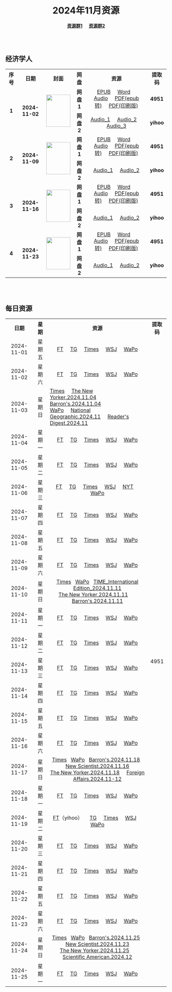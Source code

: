 <div align="center">

# 2024年11月资源

[**资源群1**](https://qm.qq.com/q/p2QRKKD9oA) &nbsp;&nbsp;&nbsp;&nbsp;[**资源群2**](https://qm.qq.com/q/XNwz6qD0IO)

</div>

<br>
<br>

## 经济学人

<table align="center">
  <tr>
    <th>序号</th>
    <th>日期</th>
    <th>封面</th>
    <th>网盘</th>
    <th>资源</th>
    <th>提取码</th>
  </tr>
  <tr>
    <td rowspan="2" align="center"><b>1</b></td>
    <td rowspan="2" align="center"><b>2024-11-02</b></td>
    <td rowspan="2">
      <img src="https://www.economist.com/cdn-cgi/image/width=1420,quality=80,format=auto/content-assets/images/20241102_DE_EU.jpg" width="75" height="100">
    </td>
    <td align="center"><b>网盘1</b></td>
    <td align="center">
      <a href="https://url12.ctfile.com/f/47748612-1419725582-5317df">EPUB</a>&nbsp;&nbsp;&nbsp;&nbsp;
      <a href="https://url12.ctfile.com/f/47748612-1419724031-8b3f76">Word</a>&nbsp;&nbsp;&nbsp;&nbsp;
      <a href="https://url12.ctfile.com/f/47748612-1419723959-86c0c0">Audio</a>&nbsp;&nbsp;&nbsp;&nbsp;
      <a href="https://url12.ctfile.com/f/47748612-1419724160-6b64b0">PDF(epub转)</a>&nbsp;&nbsp;&nbsp;&nbsp;
      <a href="https://url12.ctfile.com/f/47748612-1419995771-ef4814">PDF(印刷版)</a>
    </td>
    <td align="center"><b>4951</b></td>
  </tr>
  <tr>
    <td align="center"><b>网盘2</b></td>
    <td align="center">
      <a href="https://yihoo.lanzouo.com/iOXjt2dwy19c">Audio_1</a>&nbsp;&nbsp;&nbsp;&nbsp;
      <a href="https://yihoo.lanzouo.com/iZmfK2dwx5zg">Audio_2</a>&nbsp;&nbsp;&nbsp;&nbsp;
      <a href="https://yihoo.lanzouo.com/i2emD2dwwmsf">Audio_3</a>
    </td>
    <td align="center"><b>yihoo</b></td>
  </tr>
  <tr>
    <td rowspan="2" align="center"><b>2</b></td>
    <td rowspan="2" align="center"><b>2024-11-09</b></td>
    <td rowspan="2">
      <img src="https://www.economist.com/cdn-cgi/image/width=1420,quality=80,format=auto/content-assets/images/20241109_DE_EU.jpg" width="75" height="100">
    </td>
    <td align="center"><b>网盘1</b></td>
    <td align="center">
      <a href="https://url12.ctfile.com/f/47748612-1423013902-e67890">EPUB</a>&nbsp;&nbsp;&nbsp;&nbsp;
      <a href="https://url12.ctfile.com/f/47748612-1423015222-713501">Word</a>&nbsp;&nbsp;&nbsp;&nbsp;
      <a href="https://url12.ctfile.com/f/47748612-1423015153-39190a">Audio</a>&nbsp;&nbsp;&nbsp;&nbsp;
      <a href="https://url12.ctfile.com/f/47748612-1423015198-3ea9a7">PDF(epub转)</a>&nbsp;&nbsp;&nbsp;&nbsp;
      <a href="https://url12.ctfile.com/f/47748612-1423544695-f23206">PDF(印刷版)</a>
    </td>
    <td align="center"><b>4951</b></td>
  </tr>
  <tr>
    <td align="center"><b>网盘2</b></td>
    <td align="center">
      <a href="https://yihoo.lanzouo.com/iHRPt2ejio9c">Audio_1</a>&nbsp;&nbsp;&nbsp;&nbsp;
      <a href="https://yihoo.lanzouo.com/isy0v2ejii6d">Audio_2</a>
    </td>
    <td align="center"><b>yihoo</b></td>
  </tr>
  <tr>
    <td rowspan="2" align="center"><b>3</b></td>
    <td rowspan="2" align="center"><b>2024-11-16</b></td>
    <td rowspan="2">
      <img src="https://www.economist.com/cdn-cgi/image/width=1420,quality=80,format=auto/content-assets/images/20241116_DE_EU.jpg" width="75" height="100">
    </td>
    <td align="center"><b>网盘1</b></td>
    <td align="center">
      <a href="https://url12.ctfile.com/f/47748612-1426357945-0b7477">EPUB</a>&nbsp;&nbsp;&nbsp;&nbsp;
      <a href="https://url12.ctfile.com/f/47748612-1426357846-71dbe7">Word</a>&nbsp;&nbsp;&nbsp;&nbsp;
      <a href="https://url12.ctfile.com/f/47748612-1426351711-02268d">Audio</a>&nbsp;&nbsp;&nbsp;&nbsp;
      <a href="https://url12.ctfile.com/f/47748612-1426358029-4bd48c">PDF(epub转)</a>&nbsp;&nbsp;&nbsp;&nbsp;
      <a href="https://url12.ctfile.com/f/47748612-1426507231-f387d5">PDF(印刷版)</a>
    </td>
    <td align="center"><b>4951</b></td>
  </tr>
  <tr>
    <td align="center"><b>网盘2</b></td>
    <td align="center">
      <a href="https://yihoo.lanzouo.com/i8ehz2f4ra8h">Audio_1</a>&nbsp;&nbsp;&nbsp;&nbsp;
      <a href="https://yihoo.lanzouo.com/i2M7H2f4q2xi">Audio_2</a>
    </td>
    <td align="center"><b>yihoo</b></td>
  </tr>
  <tr>
    <td rowspan="2" align="center"><b>4</b></td>
    <td rowspan="2" align="center"><b>2024-11-23</b></td>
    <td rowspan="2">
      <img src="https://www.economist.com/cdn-cgi/image/width=1420,quality=80,format=auto/content-assets/images/20241123_DE_EU.jpg" width="75" height="100">
    </td>
    <td align="center"><b>网盘1</b></td>
    <td align="center">
      <a href="https://url12.ctfile.com/f/47748612-1428653789-08d8c2">EPUB</a>&nbsp;&nbsp;&nbsp;&nbsp;
      <a href="https://url12.ctfile.com/f/47748612-1428654719-809e54">Word</a>&nbsp;&nbsp;&nbsp;&nbsp;
      <a href="https://url12.ctfile.com/f/47748612-1428653714-7fe7fb">Audio</a>&nbsp;&nbsp;&nbsp;&nbsp;
      <a href="https://url12.ctfile.com/f/47748612-1428653906-7d2e52">PDF(epub转)</a>&nbsp;&nbsp;&nbsp;&nbsp;
      <a href="https://url12.ctfile.com/f/47748612-1428763802-ac035b">PDF(印刷版)</a>
    </td>
    <td align="center"><b>4951</b></td>
  </tr>
  <tr>
    <td align="center"><b>网盘2</b></td>
    <td align="center">
      <a href="https://yihoo.lanzouo.com/ixjAo2fuqnxa">Audio_1</a>&nbsp;&nbsp;&nbsp;&nbsp;
      <a href="https://yihoo.lanzouo.com/ilZVW2fuq8tg">Audio_2</a>
    </td>
    <td align="center"><b>yihoo</b></td>
  </tr>
</table>

<br>
<br>

## 每日资源

<table align="center">
  <tr>
    <th>日期</th>
    <th>星期</th>
    <th>资源</th>
    <th>提取码</th>
  </tr>
  <tr>
    <td align="center">2024-11-01</td>
    <td align="center">星期五</td>
    <td align="center">
      <a href="https://url12.ctfile.com/f/47748612-1419802667-249ed0">FT</a>&nbsp;&nbsp;&nbsp;&nbsp;
      <a href="https://url12.ctfile.com/f/47748612-1419811412-9891b9">TG</a>&nbsp;&nbsp;&nbsp;&nbsp;
      <a href="https://url12.ctfile.com/f/47748612-1419802757-588c9d">Times</a>&nbsp;&nbsp;&nbsp;&nbsp;
      <a href="https://url12.ctfile.com/f/47748612-1419802871-09308b">WSJ</a>&nbsp;&nbsp;&nbsp;&nbsp;
      <a href="https://url12.ctfile.com/f/47748612-1419802808-ce5b1f">WaPo</a>
    </td>
    <td rowspan="30" align="center">4951</td>
  </tr>
  <tr>
    <td align="center">2024-11-02</td>
    <td align="center">星期六</td>
    <td align="center">
      <a href="https://url12.ctfile.com/f/47748612-1420036643-849ddb">FT</a>&nbsp;&nbsp;&nbsp;&nbsp;
      <a href="https://url12.ctfile.com/f/47748612-1420004513-2df7b8">TG</a>&nbsp;&nbsp;&nbsp;&nbsp;
      <a href="https://url12.ctfile.com/f/47748612-1420004813-eec295">Times</a>&nbsp;&nbsp;&nbsp;&nbsp;
      <a href="https://url12.ctfile.com/f/47748612-1420036685-5585a8">WSJ</a>&nbsp;&nbsp;&nbsp;&nbsp;
      <a href="https://url12.ctfile.com/f/47748612-1420036655-aef0fa">WaPo</a>
    </td>
  </tr>
  <tr>
    <td align="center">2024-11-03</td>
    <td align="center">星期日</td>
    <td align="left">
      <a href="https://url12.ctfile.com/f/47748612-1420644869-35b735">Times</a>&nbsp;&nbsp;&nbsp;&nbsp;
      <a href="https://url12.ctfile.com/f/47748612-1420307474-d246cf">The New Yorker.2024.11.04</a>&nbsp;&nbsp;&nbsp;&nbsp;&nbsp;&nbsp;&nbsp;
      <a href="https://url12.ctfile.com/f/47748612-1420307225-ef57dc">Barron's.2024.11.04</a>&nbsp;&nbsp;&nbsp;&nbsp;<br>
      <a href="https://url12.ctfile.com/f/47748612-1420696988-2bb198">WaPo</a>&nbsp;&nbsp;&nbsp;&nbsp;
      <a href="https://url12.ctfile.com/f/47748612-1420307375-ac85b4">National Geographic.2024.11</a>&nbsp;&nbsp;&nbsp;&nbsp;
      <a href="https://url12.ctfile.com/f/47748612-1420307435-bcca7b">Reader's Digest.2024.11</a>
    </td>
  </tr>
  <tr>
    <td align="center">2024-11-04</td>
    <td align="center">星期一</td>
    <td align="center">
      <a href="https://url12.ctfile.com/f/47748612-1420947946-cc815a">FT</a>&nbsp;&nbsp;&nbsp;&nbsp;
      <a href="https://url12.ctfile.com/f/47748612-1420922500-714e58">TG</a>&nbsp;&nbsp;&nbsp;&nbsp;
      <a href="https://url12.ctfile.com/f/47748612-1420922746-15c9c3">Times</a>&nbsp;&nbsp;&nbsp;&nbsp;
      <a href="https://url12.ctfile.com/f/47748612-1420948330-f17e76">WSJ</a>&nbsp;&nbsp;&nbsp;&nbsp;
      <a href="https://url12.ctfile.com/f/47748612-1420948195-596c29">WaPo</a>
    </td>
  </tr>
  <tr>
    <td align="center">2024-11-05</td>
    <td align="center">星期二</td>
    <td align="center">
      <a href="https://url12.ctfile.com/f/47748612-1421347217-abffdf">FT</a>&nbsp;&nbsp;&nbsp;&nbsp;
      <a href="https://url12.ctfile.com/f/47748612-1421347346-9d4faf">TG</a>&nbsp;&nbsp;&nbsp;&nbsp;
      <a href="https://url12.ctfile.com/f/47748612-1421347523-05f606">Times</a>&nbsp;&nbsp;&nbsp;&nbsp;
      <a href="https://url12.ctfile.com/f/47748612-1421347553-76ff47">WSJ</a>&nbsp;&nbsp;&nbsp;&nbsp;
      <a href="https://url12.ctfile.com/f/47748612-1421430542-da58ea">WaPo</a>
    </td>
  </tr>
  <tr>
    <td align="center">2024-11-06</td>
    <td align="center">星期三</td>
    <td align="center">
      <a href="https://url12.ctfile.com/f/47748612-1422156562-08e6e1">FT</a>&nbsp;&nbsp;&nbsp;&nbsp;
      <a href="https://url12.ctfile.com/f/47748612-1422144781-ec00b3">TG</a>&nbsp;&nbsp;&nbsp;&nbsp;
      <a href="https://url12.ctfile.com/f/47748612-1422145000-d67206">Times</a>&nbsp;&nbsp;&nbsp;&nbsp;
      <a href="https://url12.ctfile.com/f/47748612-1422145282-ac02b2">WSJ</a>&nbsp;&nbsp;&nbsp;&nbsp;
      <a href="https://url12.ctfile.com/f/47748612-1422146224-5c54dc">NYT</a>&nbsp;&nbsp;&nbsp;&nbsp;
      <a href="https://url12.ctfile.com/f/47748612-1422156574-83bab5">WaPo</a>
    </td>
  </tr>
  <tr>
    <td align="center">2024-11-07</td>
    <td align="center">星期四</td>
    <td align="center">
      <a href="https://url12.ctfile.com/f/47748612-1422301354-f172d6">FT</a>&nbsp;&nbsp;&nbsp;&nbsp;
      <a href="https://url12.ctfile.com/f/47748612-1422310270-aab15b">TG</a>&nbsp;&nbsp;&nbsp;&nbsp;
      <a href="https://url12.ctfile.com/f/47748612-1422310312-1c6920">Times</a>&nbsp;&nbsp;&nbsp;&nbsp;
      <a href="https://url12.ctfile.com/f/47748612-1422310345-9ff612">WSJ</a>&nbsp;&nbsp;&nbsp;&nbsp;
      <a href="https://url12.ctfile.com/f/47748612-1422322873-afc28b">WaPo</a>
    </td>
  </tr>
  <tr>
    <td align="center">2024-11-08</td>
    <td align="center">星期五</td>
    <td align="center">
      <a href="https://url12.ctfile.com/f/47748612-1423442431-4aaa7f">FT</a>&nbsp;&nbsp;&nbsp;&nbsp;
      <a href="https://url12.ctfile.com/f/47748612-1423442707-1ef032">TG</a>&nbsp;&nbsp;&nbsp;&nbsp;
      <a href="https://url12.ctfile.com/f/47748612-1423443772-ce1b10">Times</a>&nbsp;&nbsp;&nbsp;&nbsp;
      <a href="https://url12.ctfile.com/f/47748612-1423443316-ed9647">WSJ</a>&nbsp;&nbsp;&nbsp;&nbsp;
      <a href="https://url12.ctfile.com/f/47748612-1423443136-a279f9">WaPo</a>
    </td>
  </tr>
  <tr>
    <td align="center">2024-11-09</td>
    <td align="center">星期六</td>
    <td align="center">
      <a href="https://url12.ctfile.com/f/47748612-1423641826-9b11ef">FT</a>&nbsp;&nbsp;&nbsp;&nbsp;
      <a href="https://url12.ctfile.com/f/47748612-1423642213-a3c987">TG</a>&nbsp;&nbsp;&nbsp;&nbsp;
      <a href="https://url12.ctfile.com/f/47748612-1423642402-d0b578">Times</a>&nbsp;&nbsp;&nbsp;&nbsp;
      <a href="https://url12.ctfile.com/f/47748612-1423648057-98c76b">WSJ</a>&nbsp;&nbsp;&nbsp;&nbsp;
      <a href="https://url12.ctfile.com/f/47748612-1423656670-50d60f">WaPo</a>
    </td>
  </tr>
  <tr>
    <td align="center">2024-11-10</td>
    <td align="center">星期日</td>
    <td align="center">
      <a href="https://url12.ctfile.com/f/47748612-1423768927-cea13e">Times</a>&nbsp;&nbsp;
      <a href="https://url12.ctfile.com/f/47748612-1423788991-597797">WaPo</a>&nbsp;&nbsp;
      <a href="https://url12.ctfile.com/f/47748612-1423785886-32ffd9">TIME_International Edition_2024.11.11</a><br>
      <a href="https://url12.ctfile.com/f/47748612-1423785847-f77e8a">The New Yorker.2024.11.11</a>&nbsp;&nbsp;&nbsp;&nbsp;&nbsp;&nbsp;
      <a href="https://url12.ctfile.com/f/47748612-1423785838-cc5560">Barron's.2024.11.11</a>
    </td>
  </tr>
  <tr>
    <td align="center">2024-11-11</td>
    <td align="center">星期一</td>
    <td align="center">
      <a href="https://url12.ctfile.com/f/47748612-1424354041-c22db2">FT</a>&nbsp;&nbsp;&nbsp;&nbsp;
      <a href="https://url12.ctfile.com/f/47748612-1424354071-06f20d">TG</a>&nbsp;&nbsp;&nbsp;&nbsp;
      <a href="https://url12.ctfile.com/f/47748612-1424354107-64fa59">Times</a>&nbsp;&nbsp;&nbsp;&nbsp;
      <a href="https://url12.ctfile.com/f/47748612-1424354149-918e32">WSJ</a>&nbsp;&nbsp;&nbsp;&nbsp;
      <a href="https://url12.ctfile.com/f/47748612-1424354113-a3a371">WaPo</a>
    </td>
  </tr>
  <tr>
    <td align="center">2024-11-12</td>
    <td align="center">星期二</td>
    <td align="center">
      <a href="https://url12.ctfile.com/f/47748612-1424709178-ef8951">FT</a>&nbsp;&nbsp;&nbsp;&nbsp;
      <a href="https://url12.ctfile.com/f/47748612-1424709316-0bffcd">TG</a>&nbsp;&nbsp;&nbsp;&nbsp;
      <a href="https://url12.ctfile.com/f/47748612-1424709637-0f4db8">Times</a>&nbsp;&nbsp;&nbsp;&nbsp;
      <a href="https://url12.ctfile.com/f/47748612-1424709697-053aac">WSJ</a>&nbsp;&nbsp;&nbsp;&nbsp;
      <a href="https://url12.ctfile.com/f/47748612-1424719354-978b72">WaPo</a>
    </td>
  </tr>
  <tr>
    <td align="center">2024-11-13</td>
    <td align="center">星期三</td>
    <td align="center">
      <a href="https://url12.ctfile.com/f/47748612-1424977546-696490">FT</a>&nbsp;&nbsp;&nbsp;&nbsp;
      <a href="https://url12.ctfile.com/f/47748612-1424978671-fa3192">TG</a>&nbsp;&nbsp;&nbsp;&nbsp;
      <a href="https://url12.ctfile.com/f/47748612-1424979259-ecee4a">Times</a>&nbsp;&nbsp;&nbsp;&nbsp;
      <a href="https://url12.ctfile.com/f/47748612-1424979496-62850d">WSJ</a>&nbsp;&nbsp;&nbsp;&nbsp;
      <a href="https://url12.ctfile.com/f/47748612-1425015223-9ff587">WaPo</a>
    </td>
  </tr>
  <tr>
    <td align="center">2024-11-14</td>
    <td align="center">星期四</td>
    <td align="center">
      <a href="https://url12.ctfile.com/f/47748612-1425255589-41a7c3">FT</a>&nbsp;&nbsp;&nbsp;&nbsp;
      <a href="https://url12.ctfile.com/f/47748612-1425255778-0ff38e">TG</a>&nbsp;&nbsp;&nbsp;&nbsp;
      <a href="https://url12.ctfile.com/f/47748612-1425256327-9ff456">Times</a>&nbsp;&nbsp;&nbsp;&nbsp;
      <a href="https://url12.ctfile.com/f/47748612-1425256495-132ab7">WSJ</a>&nbsp;&nbsp;&nbsp;&nbsp;
      <a href="https://url12.ctfile.com/f/47748612-1425271213-aa034b">WaPo</a>
    </td>
  </tr>
  <tr>
    <td align="center">2024-11-15</td>
    <td align="center">星期五</td>
    <td align="center">
      <a href="https://url12.ctfile.com/f/47748612-1426416808-84ee4c">FT</a>&nbsp;&nbsp;&nbsp;&nbsp;
      <a href="https://url12.ctfile.com/f/47748612-1426417039-158788">TG</a>&nbsp;&nbsp;&nbsp;&nbsp;
      <a href="https://url12.ctfile.com/f/47748612-1426417171-38c4d7">Times</a>&nbsp;&nbsp;&nbsp;&nbsp;
      <a href="https://url12.ctfile.com/f/47748612-1426417225-0cf8a3">WSJ</a>&nbsp;&nbsp;&nbsp;&nbsp;
      <a href="https://url12.ctfile.com/f/47748612-1426433572-f28973">WaPo</a>
    </td>
  </tr>
  <tr>
    <td align="center">2024-11-16</td>
    <td align="center">星期六</td>
    <td align="center">
      <a href="https://url12.ctfile.com/f/47748612-1426726768-c63f20">FT</a>&nbsp;&nbsp;&nbsp;&nbsp;
      <a href="https://url12.ctfile.com/f/47748612-1426704376-e7b068">TG</a>&nbsp;&nbsp;&nbsp;&nbsp;
      <a href="https://url12.ctfile.com/f/47748612-1426704709-2982c9">Times</a>&nbsp;&nbsp;&nbsp;&nbsp;
      <a href="https://url12.ctfile.com/f/47748612-1426705099-e9f147">WSJ</a>&nbsp;&nbsp;&nbsp;&nbsp;
      <a href="https://url12.ctfile.com/f/47748612-1427376160-4c881d">WaPo</a>
    </td>
  </tr>
  <tr>
    <td align="center">2024-11-17</td>
    <td align="center">星期日</td>
    <td align="center">
      <a href="https://url12.ctfile.com/f/47748612-1427376094-536566">Times</a>&nbsp;&nbsp;
      <a href="https://url12.ctfile.com/f/47748612-1427386099-708e2e">WaPo</a>&nbsp;&nbsp;
      <a href="https://url12.ctfile.com/f/47748612-1427376277-2bb59d">Barron's.2024.11.18</a>&nbsp;&nbsp;
      <a href="https://url12.ctfile.com/f/47748612-1427376691-a2b4d9">New Scientist.2024.11.16</a><br>
      <a href="https://url12.ctfile.com/f/47748612-1427376715-a0c0ab">The New Yorker.2024.11.18</a>&nbsp;&nbsp;&nbsp;&nbsp;
      <a href="https://url12.ctfile.com/f/47748612-1427376598-f98975">Foreign Affairs.2024.11-12</a>
    </td>
  </tr>
  <tr>
    <td align="center">2024-11-18</td>
    <td align="center">星期一</td>
    <td align="center">
      <a href="https://url12.ctfile.com/f/47748612-1427750591-4f797f">FT</a>&nbsp;&nbsp;&nbsp;&nbsp;
      <a href="https://url12.ctfile.com/f/47748612-1427750672-6550d5">TG</a>&nbsp;&nbsp;&nbsp;&nbsp;
      <a href="https://url12.ctfile.com/f/47748612-1427751029-068378">Times</a>&nbsp;&nbsp;&nbsp;&nbsp;
      <a href="https://url12.ctfile.com/f/47748612-1427751122-4ce3ce">WSJ</a>&nbsp;&nbsp;&nbsp;&nbsp;
      <a href="https://url12.ctfile.com/f/47748612-1427751080-d6dfb7">WaPo</a>
    </td>
  </tr>
  <tr>
    <td align="center">2024-11-19</td>
    <td align="center">星期二</td>
    <td align="center">
      <a href="https://url12.ctfile.com/f/47748612-1428032045-c91f1e">FT</a>（yihoo）&nbsp;&nbsp;&nbsp;&nbsp;
      <a href="https://url12.ctfile.com/f/47748612-1428012359-6891cd">TG</a>&nbsp;&nbsp;&nbsp;&nbsp;
      <a href="https://url12.ctfile.com/f/47748612-1428012527-b28a05">Times</a>&nbsp;&nbsp;&nbsp;&nbsp;
      <a href="https://url12.ctfile.com/f/47748612-1428012551-d7b451">WSJ</a>&nbsp;&nbsp;&nbsp;&nbsp;
      <a href="https://url12.ctfile.com/f/47748612-1428023777-eed091">WaPo</a>
    </td>
  </tr>
  <tr>
    <td align="center">2024-11-20</td>
    <td align="center">星期三</td>
    <td align="center">
      <a href="https://url12.ctfile.com/f/47748612-1428254273-3feb34">FT</a>&nbsp;&nbsp;&nbsp;&nbsp;
      <a href="https://url12.ctfile.com/f/47748612-1428254519-9b1962">TG</a>&nbsp;&nbsp;&nbsp;&nbsp;
      <a href="https://url12.ctfile.com/f/47748612-1428254453-56245c">Times</a>&nbsp;&nbsp;&nbsp;&nbsp;
      <a href="https://url12.ctfile.com/f/47748612-1428254201-b8a43f">WSJ</a>&nbsp;&nbsp;&nbsp;&nbsp;
      <a href="https://url12.ctfile.com/f/47748612-1428254231-c83faf">WaPo</a>
    </td>
  </tr>
  <tr>
    <td align="center">2024-11-21</td>
    <td align="center">星期四</td>
    <td align="center">
      <a href="https://url12.ctfile.com/f/47748612-1428505127-285340">FT</a>&nbsp;&nbsp;&nbsp;&nbsp;
      <a href="https://url12.ctfile.com/f/47748612-1428505523-f9d1c2">TG</a>&nbsp;&nbsp;&nbsp;&nbsp;
      <a href="https://url12.ctfile.com/f/47748612-1428505448-648fe0">Times</a>&nbsp;&nbsp;&nbsp;&nbsp;
      <a href="https://url12.ctfile.com/f/47748612-1428504827-f74fe8">WSJ</a>&nbsp;&nbsp;&nbsp;&nbsp;
      <a href="https://url12.ctfile.com/f/47748612-1428511265-c9ffe3">WaPo</a>
    </td>
  </tr>
  <tr>
    <td align="center">2024-11-22</td>
    <td align="center">星期五</td>
    <td align="center">
      <a href="https://url12.ctfile.com/f/47748612-1428720481-cd14b1">FT</a>&nbsp;&nbsp;&nbsp;&nbsp;
      <a href="https://url12.ctfile.com/f/47748612-1428720475-7622f0">TG</a>&nbsp;&nbsp;&nbsp;&nbsp;
      <a href="https://url12.ctfile.com/f/47748612-1428720457-478431">Times</a>&nbsp;&nbsp;&nbsp;&nbsp;
      <a href="https://url12.ctfile.com/f/47748612-1428720490-d1611a">WSJ</a>&nbsp;&nbsp;&nbsp;&nbsp;
      <a href="https://url12.ctfile.com/f/47748612-1428720466-5982dd">WaPo</a>
    </td>
  </tr>
  <tr>
    <td align="center">2024-11-23</td>
    <td align="center">星期六</td>
    <td align="center">
      <a href="https://url12.ctfile.com/f/47748612-1428829535-132434">FT</a>&nbsp;&nbsp;&nbsp;&nbsp;
      <a href="https://url12.ctfile.com/f/47748612-1428831647-4f9d47">TG</a>&nbsp;&nbsp;&nbsp;&nbsp;
      <a href="https://url12.ctfile.com/f/47748612-1428831173-099277">Times</a>&nbsp;&nbsp;&nbsp;&nbsp;
      <a href="https://url12.ctfile.com/f/47748612-1428828692-f0955a">WSJ</a>&nbsp;&nbsp;&nbsp;&nbsp;
      <a href="https://url12.ctfile.com/f/47748612-1428851381-da5e38">WaPo</a>
    </td>
  </tr>
  <tr>
    <td align="center">2024-11-24</td>
    <td align="center">星期日</td>
    <td align="center">
      <a href="https://url12.ctfile.com/f/47748612-1428968887-7d898b">Times</a>&nbsp;&nbsp;
      <a href="https://url12.ctfile.com/f/47748612-1428969700-a87f08">WaPo</a>&nbsp;&nbsp;
      <a href="https://url12.ctfile.com/f/47748612-1428947383-0597ef">Barron's.2024.11.25</a>&nbsp;&nbsp;
      <a href="https://url12.ctfile.com/f/47748612-1428947644-24f54f">New Scientist.2024.11.23</a><br>
      <a href="https://url12.ctfile.com/f/47748612-1428947815-451f66">The New Yorker.2024.11.25</a>&nbsp;&nbsp;&nbsp;&nbsp;
      <a href="https://url12.ctfile.com/f/47748612-1428947767-e74da4">Scientific American.2024.12</a>
    </td>
  </tr>
  <tr>
    <td align="center">2024-11-25</td>
    <td align="center">星期一</td>
    <td align="center">
      <a href="https://url12.ctfile.com/f/47748612-1429399468-fb9c4a">FT</a>&nbsp;&nbsp;&nbsp;&nbsp;
      <a href="https://url12.ctfile.com/f/47748612-1429400449-99395c">TG</a>&nbsp;&nbsp;&nbsp;&nbsp;
      <a href="https://url12.ctfile.com/f/47748612-1429400143-889a8c">Times</a>&nbsp;&nbsp;&nbsp;&nbsp;
      <a href="https://url12.ctfile.com/f/47748612-1429399090-52f3e8">WSJ</a>&nbsp;&nbsp;&nbsp;&nbsp;
      <a href="https://url12.ctfile.com/f/47748612-1429414636-e408fe">WaPo</a>
    </td>
  </tr>
</table>
